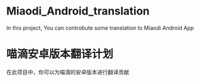# Miaodi_Android_translation
In this project, You can controbute some translation to Miaodi Android App

# 喵滴安卓版本翻译计划
在此项目中，你可以为喵滴的安卓版本进行翻译贡献


